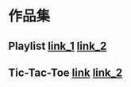 # 作品集

## Playlist [link_1](http://10.25.7.164/playlistgen/ "Heading link")  [link_2](http://10.25.7.164/phpmyadmin/sql.php?server=1&db=test&table=v&pos=0 "Heading link")
## Tic-Tac-Toe [link](https://fungkaho.github.io/login.html "Heading link") [link_2](https://console.firebase.google.com/project/test-b08bb/database/test-b08bb/data~2Fusers?hl=zh-TW&pli=1 "Heading link")

